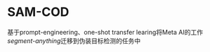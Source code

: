 # SAM-COD  
基于prompt-engineering、one-shot transfer learing将Meta AI的工作*segment-anything*迁移到伪装目标检测的任务中